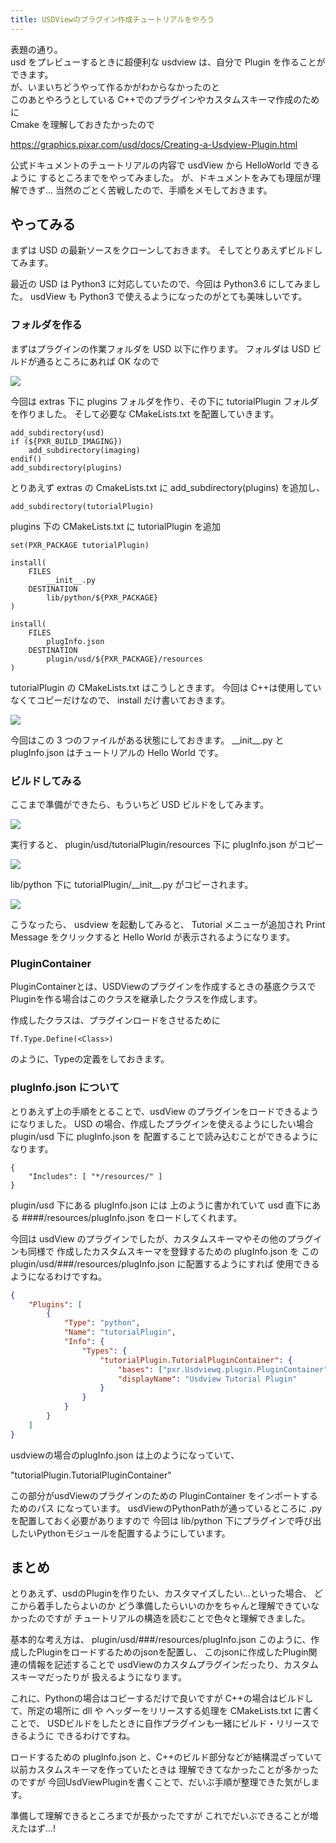 ```yaml
---
title: USDViewのプラグイン作成チュートリアルをやろう
---
```


表題の通り。  
usd をプレビューするときに超便利な usdview は、自分で Plugin を作ることができます。  
が、いまいちどうやって作るかがわからなかったのと  
このあとやろうとしている C++でのプラグインやカスタムスキーマ作成のために  
Cmake を理解しておきたかったので

https://graphics.pixar.com/usd/docs/Creating-a-Usdview-Plugin.html

公式ドキュメントのチュートリアルの内容で usdView から HelloWorld できるように
するところまでをやってみました。
が、ドキュメントをみても理屈が理解できず...
当然のごとく苦戦したので、手順をメモしておきます。

## やってみる

まずは USD の最新ソースをクローンしておきます。
そしてとりあえずビルドしてみます。

最近の USD は Python3 に対応していたので、今回は Python3.6 にしてみました。
usdView も Python3 で使えるようになったのがとても美味しいです。

### フォルダを作る

まずはプラグインの作業フォルダを USD 以下に作ります。
フォルダは USD ビルドが通るところにあれば OK なので

![](https://gyazo.com/d2ac458e4efe4162da35efb080c4dc13.png)

今回は extras 下に plugins フォルダを作り、その下に tutorialPlugin フォルダを作りました。
そして必要な CMakeLists.txt を配置していきます。

```
add_subdirectory(usd)
if (${PXR_BUILD_IMAGING})
    add_subdirectory(imaging)
endif()
add_subdirectory(plugins)
```

とりあえず extras の CmakeLists.txt に add_subdirectory(plugins) を追加し、

```
add_subdirectory(tutorialPlugin)
```

plugins 下の CMakeLists.txt に tutorialPlugin を追加

```
set(PXR_PACKAGE tutorialPlugin)

install(
    FILES
        __init__.py
    DESTINATION
        lib/python/${PXR_PACKAGE}
)

install(
    FILES
        plugInfo.json
    DESTINATION
        plugin/usd/${PXR_PACKAGE}/resources
)
```

tutorialPlugin の CMakeLists.txt はこうしときます。
今回は C++は使用していなくてコピーだけなので、 install だけ書いておきます。

![](https://gyazo.com/93f036e687a3114dc3475e2344fce3dc.png)

今回はこの 3 つのファイルがある状態にしておきます。
\_\_init\_\_.py と plugInfo.json はチュートリアルの Hello World です。

### ビルドしてみる

ここまで準備ができたら、もういちど USD ビルドをしてみます。

![](https://gyazo.com/255e74e6d5a831ff386167157f0f7057.png)

実行すると、 plugin/usd/tutorialPlugin/resources 下に plugInfo.json がコピー

![](https://gyazo.com/c93ef3d4528ea5730fe9df47bf67259d.png)

lib/python 下に tutorialPlugin/\_\_init\_\_.py がコピーされます。

![](https://gyazo.com/fb956651e908a6414599f2306824fb20.png)

こうなったら、 usdview を起動してみると、 Tutorial メニューが追加され
Print Message をクリックすると Hello World が表示されるようになります。

### PluginContainer

PluginContainerとは、USDViewのプラグインを作成するときの基底クラスで
Pluginを作る場合はこのクラスを継承したクラスを作成します。

作成したクラスは、プラグインロードをさせるために
```
Tf.Type.Define(<Class>)
```
のように、Typeの定義をしておきます。


### plugInfo.json について

とりあえず上の手順をとることで、usdView のプラグインをロードできるようになりました。
USD の場合、作成したプラグインを使えるようにしたい場合 plugin/usd 下に plugInfo.json を
配置することで読み込むことができるようになります。

```
{
    "Includes": [ "*/resources/" ]
}
```

plugin/usd 下にある plugInfo.json には 上のように書かれていて
usd 直下にある ####/resources/plugInfo.json をロードしてくれます。

今回は usdView のプラグインでしたが、カスタムスキーマやその他のプラグインも同様で
作成したカスタムスキーマを登録するための plugInfo.json を
この plugin/usd/###/resources/plugInfo.json に配置するようにすれば
使用できるようになるわけですね。

```json
{
    "Plugins": [
        {
            "Type": "python",
            "Name": "tutorialPlugin",
            "Info": {
                "Types": {
                    "tutorialPlugin.TutorialPluginContainer": {
                        "bases": ["pxr.Usdviewq.plugin.PluginContainer"],
                        "displayName": "Usdview Tutorial Plugin"
                    }
                }
            }
        }
    ]
}
```

usdviewの場合のplugInfo.json は上のようになっていて、

"tutorialPlugin.TutorialPluginContainer"

この部分がusdViewのプラグインのための PluginContainer をインポートするためのパス
になっています。
usdViewのPythonPathが通っているところに .py を配置しておく必要がありますので
今回は lib/python 下にプラグインで呼び出したいPythonモジュールを配置するようにしています。

## まとめ

とりあえず、usdのPluginを作りたい、カスタマイズしたい...といった場合、
どこから着手したらよいのか
どう準備したらいいのかをちゃんと理解できていなかったのですが
チュートリアルの構造を読むことで色々と理解できました。

基本的な考え方は、
plugin/usd/###/resources/plugInfo.json
このように、作成したPluginをロードするためのjsonを配置し、
このjsonに作成したPlugin関連の情報を記述することで
usdViewのカスタムプラグインだったり、カスタムスキーマだったりが
扱えるようになります。

これに、Pythonの場合はコピーするだけで良いですが
C++の場合はビルドして、所定の場所に dll や ヘッダーをリリースする処理を
CMakeLists.txt に書くことで、
USDビルドをしたときに自作プラグインも一緒にビルド・リリースできるように
できるわけですね。

ロードするための plugInfo.json と、C++のビルド部分などが結構混ざっていて
以前カスタムスキーマを作っていたときは
理解できてなかったことが多かったのですが
今回UsdViewPluginを書くことで、だいぶ手順が整理できた気がします。

準備して理解できるところまでが長かったですが
これでだいぶできることが増えたはず...!